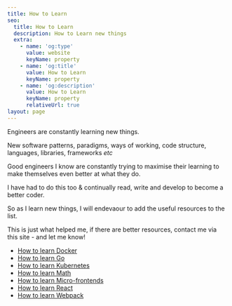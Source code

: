 ```yaml
---
title: How to Learn
seo:
  title: How to Learn
  description: How to Learn new things
  extra:
    - name: 'og:type'
      value: website
      keyName: property
    - name: 'og:title'
      value: How to Learn
      keyName: property
    - name: 'og:description'
      value: How to Learn
      keyName: property
      relativeUrl: true
layout: page
---
```


Engineers are constantly learning new things.

New software patterns, paradigms, ways of working, code structure, languages, libraries, frameworks *etc*

Good engineers I know are constantly trying to maximise their learning to make themselves even better at what they do.

I have had to do this too & continually read, write and develop to become a better coder.

So as I learn new things, I will endevaour to add the useful resources to the list.

This is just what helped me, if there are better resources, contact me via this site - and let me know!

- [How to learn Docker](/how-to-learn/docker/)
- [How to learn Go](/how-to-learn/go/)
- [How to learn Kubernetes](/how-to-learn/kubernetes/)
- [How to learn Math](/how-to-learn/math/)
- [How to learn Micro-frontends](/how-to-learn/micro-frontends/)
- [How to learn React](/how-to-learn/react/)
- [How to learn Webpack](/how-to-learn/webpack/)
